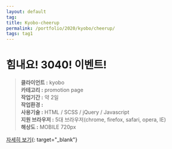 ```yaml
---
layout: default
tag: 
title: Kyobo-cheerup
permalink: /portfolio/2020/kyobo/cheerup/
tags: tag1
---
```

# 힘내요! 3040! 이벤트!
> **클라이언트 :** kyobo   
> **카테고리 :** promotion page   
> **작업기간 :** 약 2일  
> **작업환경 :**    
> **사용기술 :** HTML / SCSS / jQuery / Javascript   
> **지원 브라우저 :** 5대 브라우저(chrome, firefox, safari, opera, IE)   
> **해상도 :** MOBILE 720px   

[자세히 보기](/src/2020/kyobo/cheerup){: target="_blank"}

